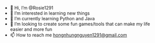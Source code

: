 - 👋 Hi, I’m @Rosie1291
- 👀 I’m interested in learning new things
- 🌱 I’m currently learning Python and Java
- 💞️ I’m looking to create some fun games/tools that can make my life easier and more fun
- 📫 How to reach me hongnhungnguyen1291@gmail.com

<!---
Rosie1291/Rosie1291 is a ✨ special ✨ repository because its `README.md` (this file) appears on your GitHub profile.
You can click the Preview link to take a look at your changes.
--->
